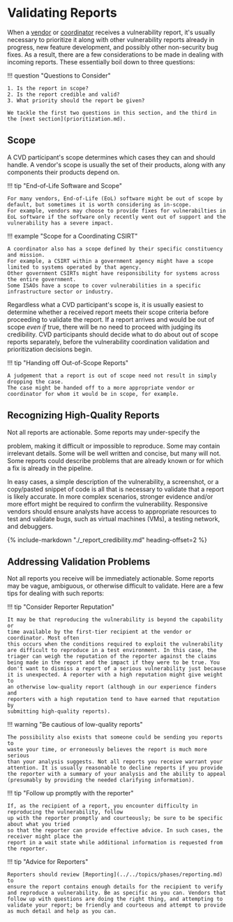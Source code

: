# Validating Reports

When a [vendor](../../topics/roles/vendor.md) or [coordinator](../../topics/roles/coordinator.md)
receives a vulnerability report, it's usually necessary to prioritize it along with other 
vulnerability reports already in progress, new feature development, and possibly other non-security bug fixes.
As a result, there are a few considerations to be made in dealing with incoming reports.
These essentially boil down to three questions:

!!! question "Questions to Consider"

    1. Is the report in scope?
    2. Is the report credible and valid?
    3. What priority should the report be given?
    
    We tackle the first two questions in this section, and the third in the [next section](prioritization.md).


## Scope

A CVD participant's scope determines which cases they can and should handle.
A vendor's scope is usually the set of their products, along with any components their products depend on.

!!! tip "End-of-Life Software and Scope"

    For many vendors, End-of-Life (EoL) software might be out of scope by default, but sometimes it is worth considering as in-scope.
    For example, vendors may choose to provide fixes for vulnerabilties in EoL software if the software only recently went out of support and the vulnerability has a severe impact.


!!! example "Scope for a Coordinating CSIRT"

    A coordinator also has a scope defined by their specific constituency and mission.
    For example, a CSIRT within a government agency might have a scope limited to systems operated by that agency.
    Other government CSIRTs might have responsibility for systems across the entire government.
    Some ISAOs have a scope to cover vulnerabilities in a specific infrastructure sector or industry.

Regardless what a CVD participant's scope is, it is usually easiest to determine whether a received report meets their
scope criteria before proceeding to validate the report.
If a report arrives and would be out of scope _even if_ true, there will be no need to proceed with judging its credibility.
CVD participants should decide what to do about out of scope reports separately, before the vulnerability coordination
validation and prioritization decisions begin.

!!! tip "Handing off Out-of-Scope Reports"

    A judgement that a report is out of scope need not result in simply dropping the case.
    The case might be handed off to a more appropriate vendor or coordinator for whom it would be in scope, for example.


## Recognizing High-Quality Reports

<!--start-->Not all reports are actionable. Some reports may under-specify the
problem, making it difficult or impossible to reproduce. Some may
contain irrelevant details. Some will be well written and concise, but
many will not. Some reports could describe problems that are already
known or for which a fix is already in the pipeline.<!--end-->

In easy cases, a simple description of the vulnerability, a screenshot,
or a copy/pasted snippet of code is all that is necessary to validate
that a report is likely accurate. In more complex scenarios, stronger
evidence and/or more effort might be required to confirm the
vulnerability. Responsive vendors should ensure analysts have access to
appropriate resources to test and validate bugs, such as virtual
machines (VMs), a testing network, and debuggers.

{% include-markdown "./_report_credibility.md" heading-offset=2 %}

## Addressing Validation Problems

Not all reports you receive will be immediately actionable. Some reports
may be vague, ambiguous, or otherwise difficult to validate. Here are
a few tips for dealing with such reports:

<div class="grid" markdown>

!!! tip "Consider Reporter Reputation"

    It may be that reproducing the vulnerability is beyond the capability or
    time available by the first-tier recipient at the vendor or coordinator. Most often
    this occurs when the conditions required to exploit the vulnerability
    are difficult to reproduce in a test environment. In this case, the
    triager can weigh the reputation of the reporter against the claims
    being made in the report and the impact if they were to be true. You
    don't want to dismiss a report of a serious vulnerability just because
    it is unexpected. A reporter with a high reputation might give weight to
    an otherwise low-quality report (although in our experience finders and
    reporters with a high reputation tend to have earned that reputation by
    submitting high-quality reports).


!!! warning "Be cautious of low-quality reports"

    The possibility also exists that someone could be sending you reports to
    waste your time, or erroneously believes the report is much more serious
    than your analysis suggests. Not all reports you receive warrant your
    attention. It is usually reasonable to decline reports if you provide
    the reporter with a summary of your analysis and the ability to appeal
    (presumably by providing the needed clarifying information).

!!! tip "Follow up promptly with the reporter"

    If, as the recipient of a report, you encounter difficulty in reproducing the vulnerability, follow
    up with the reporter promptly and courteously; be sure to be specific about what you tried
    so that the reporter can provide effective advice. In such cases, the receiver might place the
    report in a wait state while additional information is requested from the reporter.

!!! tip "Advice for Reporters"

    Reporters should review [Reporting](../../topics/phases/reporting.md) to
    ensure the report contains enough details for the recipient to verify
    and reproduce a vulnerability. Be as specific as you can. Vendors that
    follow up with questions are doing the right thing, and attempting to
    validate your report; be friendly and courteous and attempt to provide
    as much detail and help as you can.


</div>
